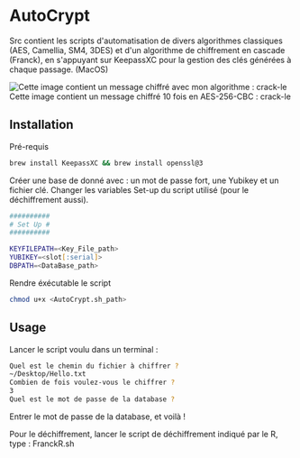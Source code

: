 # AutoCrypt
Src contient les scripts d'automatisation de divers algorithmes classiques (AES, Camellia, SM4, 3DES) et d'un algorithme de chiffrement en cascade (Franck), en s'appuyant sur KeepassXC pour la gestion des clés générées à chaque passage. (MacOS)

![Cette image contient un message chiffré avec mon algorithme : crack-le ](Munch.jpg)
Cette image contient un message chiffré 10 fois en AES-256-CBC : crack-le
## Installation
Pré-requis
```zsh
brew install KeepassXC && brew install openssl@3 
```
Créer une base de donné avec : un mot de passe fort, une Yubikey et un fichier clé.
Changer les variables Set-up du script utilisé (pour le déchiffrement aussi).
```zsh
##########
# Set Up #
##########

KEYFILEPATH=<Key_File_path>
YUBIKEY=<slot[:serial]>
DBPATH=<DataBase_path>
```
Rendre éxécutable le script
```zsh
chmod u+x <AutoCrypt.sh_path>
``` 
## Usage
Lancer le script voulu dans un terminal :
```zsh
Quel est le chemin du fichier à chiffrer ?
~/Desktop/Hello.txt  
Combien de fois voulez-vous le chiffrer ? 
3
Quel est le mot de passe de la database ? 
```
Entrer le mot de passe de la database, et voilà !

Pour le déchiffrement, lancer le script de déchiffrement indiqué par le R, type : FranckR.sh
